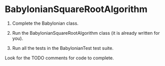 # BabylonianSquareRootAlgorithm

1. Complete the Babylonian class.

2. Run the BabylonianSquareRootAlgorithm class (it is already written for you).

3. Run all the tests in the BabylonianTest test suite.

Look for the TODO comments for code to complete.
